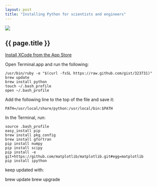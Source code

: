 ```yaml
---
layout: post
title: "Installing Python for scientists and engineers"
---
```


[![](../images/ocw.png)](http://github.com/wgrover/ocw)

{{ page.title }}
----------------

[Install XCode from the App Store](http://itunes.apple.com/us/app/xcode/id448457090?mt=12)

Open Terminal.app and run the following:

    /usr/bin/ruby -e "$(curl -fsSL https://raw.github.com/gist/323731)"
    brew update
    brew install python
    touch ~/.bash_profile
    open ~/.bash_profile

Add the following line to the top of the file and save it:

	PATH=/usr/local/share/python:/usr/local/bin:$PATH

In the Terminal, run:

    source .bash_profile
	easy_install pip
	brew install pkg_config
	brew install gfortran
	pip install numpy
	pip install scipy
	pip install -e git+https://github.com/matplotlib/matplotlib.git#egg=matplotlib
	pip install ipython



keep updated with:

brew update
brew upgrade